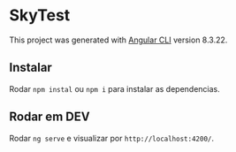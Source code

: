 # SkyTest

This project was generated with [Angular CLI](https://github.com/angular/angular-cli) version 8.3.22.

## Instalar

Rodar `npm instal` ou `npm i` para instalar as dependencias.

## Rodar em DEV

Rodar `ng serve` e visualizar por `http://localhost:4200/`.

